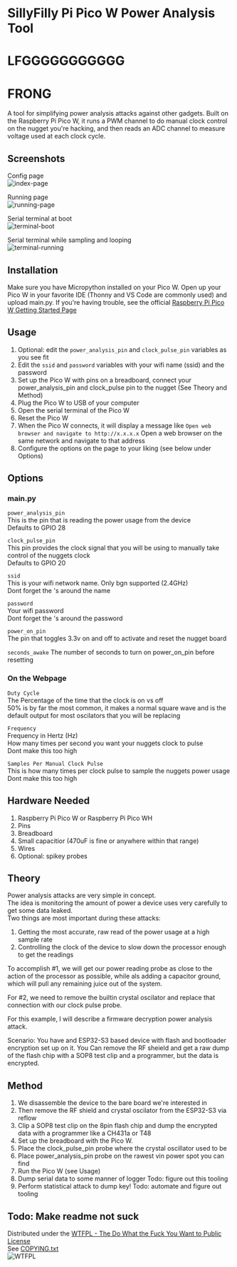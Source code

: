 # SillyFilly Pi Pico W Power Analysis Tool
# LFGGGGGGGGGGG
# FRONG
A tool for simplifying power analysis attacks against other gadgets. 
Built on the Raspberry Pi Pico W, it runs a PWM channel to do manual clock control on the nugget you're hacking, and then reads an ADC channel to measure voltage used at each clock cycle.

## Screenshots
Config page  
![index-page](resources/index.png)
  
Running page  
![running-page](resources/running.png)
  
Serial terminal at boot  
![terminal-boot](resources/terminal0.png)
  
Serial terminal while sampling and looping  
![terminal-running](resources/terminal-running.png)

## Installation
Make sure you have Micropython installed on your Pico W.
Open up your Pico W in your favorite IDE (Thonny and VS Code are commonly used) and upload main.py.
If you're having trouble, see the official [Raspberry Pi Pico W Getting Started Page](https://projects.raspberrypi.org/en/projects/get-started-pico-w)

## Usage
1) Optional: edit the `power_analysis_pin` and `clock_pulse_pin` variables as you see fit
2) Edit the `ssid` and `password` variables with your wifi name (ssid) and the password
3) Set up the Pico W with pins on a breadboard, connect your power_analysis_pin and clock_pulse pin to the nugget (See Theory and Method)
3) Plug the Pico W to USB of your computer
4) Open the serial terminal of the Pico W
5) Reset the Pico W
6) When the Pico W connects, it will display a message like `Open web browser and navigate to http://x.x.x.x` Open a web browser on the same network and navigate to that address
7) Configure the options on the page to your liking (see below under Options)


## Options
### main.py
`power_analysis_pin`  
     This is the pin that is reading the power usage from the device  
     Defaults to GPIO 28  
  
`clock_pulse_pin`  
     This pin provides the clock signal that you will be using to manually take control of the nuggets clock  
     Defaults to GPIO 20  
  
`ssid`  
     This is your wifi network name. Only bgn supported (2.4GHz)  
     Dont forget the 's around the name  
  
`password`  
     Your wifi password  
     Dont forget the 's around the password  
  
`power_on_pin`  
     The pin that toggles 3.3v on and off to activate and reset the nugget board  
  
`seconds_awake`
     The number of seconds to turn on power_on_pin before resetting  

### On the Webpage
`Duty Cycle`  
     The Percentage of the time that the clock is on vs off  
     50% is by far the most common, it makes a normal square wave and is the default output
    for most oscilators that you will be replacing  
  
`Frequency`  
     Frequency in Hertz (Hz)  
     How many times per second you want your nuggets clock to pulse  
     Dont make this too high
  
`Samples Per Manual Clock Pulse`  
     This is how many times per clock pulse to sample the nuggets power usage  
     Dont make this too high  
  
## Hardware Needed
1) Raspberry Pi Pico W or Raspberry Pi Pico WH
2) Pins
3) Breadboard
4) Small capacitior (470uF is fine or anywhere within that range)
5) Wires 
6) Optional: spikey probes

## Theory
Power analysis attacks are very simple in concept.  
The idea is monitoring the amount of power a device uses very carefully to get some data leaked.  
Two things are most important during these attacks:  
1) Getting the most accurate, raw read of the power usage at a high sample rate
2) Controlling the clock of the device to slow down the processor enough to get the readings
  
To accomplish #1, we will get our power reading probe as close to the action of the processor as possible, while als adding a capacitor ground, which will pull any remaining juice out of the system.  

For #2, we need to remove the builtin crystal oscilator and replace that connection with our clock pulse probe.  
  
For this example, I will describe a firmware decryption power analysis attack.  
  
Scenario:  You have and ESP32-S3 based device with flash and bootloader encryption set up on it. You Can remove the RF sheield and get a raw dump of the flash chip with a SOP8 test clip and a programmer, but the data is encrypted.

## Method
1) We disassemble the device to the bare board we're interested in
2) Then remove the RF shield and crystal oscilator from the ESP32-S3 via reflow
3) Clip a SOP8 test clip on the 8pin flash chip and dump the encrypted data with a programmer like a CH431a or T48
4) Set up the breadboard with the Pico W.
5) Place the clock_pulse_pin probe where the crystal oscillator used to be
6) Place power_analysis_pin probe on the rawest vin power spot you can find
7) Run the Pico W (see Usage)
8) Dump serial data to some manner of logger Todo: figure out this tooling
9) Perform statistical attack to dump key! Todo: automate and figure out tooling

Todo: Make readme not suck
--

Distributed under the [WTFPL - The Do What the Fuck You Want to Public License](http://www.wtfpl.net/)  
See [COPYING.txt](COPYING.txt)  
![WTFPL](resources/wtfpl.png)